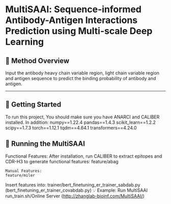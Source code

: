 # MultiSAAl: Sequence-informed Antibody-Antigen Interactions Prediction using Multi-scale Deep Learning

## 🧪 Method Overview

Input the antibody heavy chain variable region, light chain variable region and antigen sequence to predict the binding probability of antibody and antigen.

---

## 🚀 Getting Started


To run this project, You should make sure you have ANARCI and CALIBER installed.
In addition:
numpy==1.22.4
pandas==1.4.3
scikit_learn==1.2.2
scipy==1.7.3
torch==1.12.1
tqdm==4.64.1
transformers==4.24.0


## 🏃 Running the MultiSAAI
Functional Features:
After installation, run CALIBER to extract epitopes and CDR-H3 to generate functional features: feature/abag
```
Manual Features:
feature/miler
```
Insert features into: trainer/bert_finetuning_er_trainer_sabdab.py (bert_finetuning_er_trainer_covabdab.py)
💡 Example: Run MultiSAAI
run_train.sh/Online Server (http://zhanglab-bioinf.com/MultiSAAI/)
```


